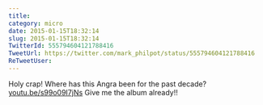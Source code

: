 ```yaml
---
title: 
category: micro
date: 2015-01-15T18:32:14
slug: 2015-01-15T18:32:14
TwitterId: 555794604121788416
TweetUrl: https://twitter.com/mark_philpot/status/555794604121788416
ReTweetUser: 
---
```


Holy crap! Where has this Angra been for the past decade? [youtu.be/s99o09I7jNs](http://youtu.be/s99o09I7jNs) Give me the album already!!